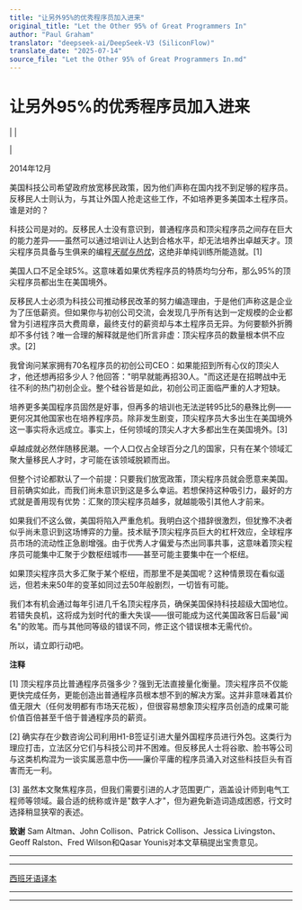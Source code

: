 ```yaml
---
title: "让另外95%的优秀程序员加入进来"
original_title: "Let the Other 95% of Great Programmers In"
author: "Paul Graham"
translator: "deepseek-ai/DeepSeek-V3 (SiliconFlow)"
translate_date: "2025-07-14"
source_file: "Let the Other 95% of Great Programmers In.md"
---
```


# 让另外95%的优秀程序员加入进来

| | [](index.html)  

|  

2014年12月  

美国科技公司希望政府放宽移民政策，因为他们声称在国内找不到足够的程序员。反移民人士则认为，与其让外国人抢走这些工作，不如培养更多美国本土程序员。谁是对的？  

科技公司是对的。反移民人士没有意识到，普通程序员和顶尖程序员之间存在巨大的能力差异——虽然可以通过培训让人达到合格水平，却无法培养出卓越天才。顶尖程序员具备与生俱来的编程[_天赋与热忱_](genius.html)，这绝非单纯训练所能造就。[1]  

美国人口不足全球5%。这意味着如果优秀程序员的特质均匀分布，那么95%的顶尖程序员都出生在美国境外。  

反移民人士必须为科技公司推动移民改革的努力编造理由，于是他们声称这是企业为了压低薪资。但如果你与初创公司交流，会发现几乎所有达到一定规模的企业都曾为引进程序员大费周章，最终支付的薪资却与本土程序员无异。为何要额外折腾却不多付钱？唯一合理的解释就是他们所言非虚：顶尖程序员的数量根本供不应求。[2]  

我曾询问某家拥有70名程序员的初创公司CEO：如果能招到所有心仪的顶尖人才，他还想再招多少人？他回答："明早就能再招30人。"而这还是在招聘战中无往不利的热门初创企业。整个硅谷皆是如此，初创公司正面临严重的人才短缺。  

培养更多美国程序员固然是好事，但再多的培训也无法逆转95比5的悬殊比例——更何况其他国家也在培养程序员。除非发生剧变，顶尖程序员大多出生在美国境外这一事实将永远成立。事实上，任何领域的顶尖人才大多都出生在美国境外。[3]  

卓越成就必然伴随移民潮。一个人口仅占全球百分之几的国家，只有在某个领域汇聚大量移民人才时，才可能在该领域脱颖而出。  

但整个讨论都默认了一个前提：只要我们放宽政策，顶尖程序员就会愿意来美国。目前确实如此，而我们尚未意识到这是多么幸运。若想保持这种吸引力，最好的方式就是善用现有优势：汇聚的顶尖程序员越多，就越能吸引其他人才前来。  

如果我们不这么做，美国将陷入严重危机。我明白这个措辞很激烈，但犹豫不决者似乎尚未意识到这场博弈的力量。技术赋予顶尖程序员巨大的杠杆效应，全球程序员市场的流动性正急剧增强。由于优秀人才偏爱与杰出同事共事，这意味着顶尖程序员可能集中汇聚于少数枢纽城市——甚至可能主要集中在一个枢纽。  

如果顶尖程序员大多汇聚于某个枢纽，而那里不是美国呢？这种情景现在看似遥远，但若未来50年的变革如同过去50年般剧烈，一切皆有可能。  

我们本有机会通过每年引进几千名顶尖程序员，确保美国保持科技超级大国地位。若错失良机，这将成为划时代的重大失误——很可能成为这代美国政客日后最"闻名"的败笔。而与其他同等级的错误不同，修正这个错误根本无需代价。  

所以，请立即行动吧。  

  

  

  

**注释**  

[1] 顶尖程序员比普通程序员强多少？强到无法直接量化衡量。顶尖程序员不仅能更快完成任务，更能创造出普通程序员根本想不到的解决方案。这并非意味着其价值无限大（任何发明都有市场天花板），但很容易想象顶尖程序员创造的成果可能价值百倍甚至千倍于普通程序员的薪资。  

[2] 确实存在少数咨询公司利用H1-B签证引进大量外国程序员进行外包。这类行为理应打击，立法区分它们与科技公司并不困难。但反移民人士将谷歌、脸书等公司与这类机构混为一谈实属恶意中伤——廉价平庸的程序员涌入对这些科技巨头有百害而无一利。  

[3] 虽然本文聚焦程序员，但我们需要引进的人才范围更广，涵盖设计师到电气工程师等领域。最合适的统称或许是"数字人才"，但为避免新造词造成困惑，行文时选择稍显狭窄的表述。  

**致谢** Sam Altman、John Collison、Patrick Collison、Jessica Livingston、Geoff Ralston、Fred Wilson和Qasar Younis对本文草稿提出宝贵意见。  

---  

---  
[西班牙语译本](http://www.garron.me/es/bitacora/95.html)

***  
  
---